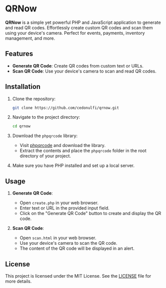 # QRNow

**QRNow** is a simple yet powerful PHP and JavaScript application to generate and read QR codes. Effortlessly create custom QR codes and scan them using your device's camera. Perfect for events, payments, inventory management, and more.

## Features

- **Generate QR Code**: Create QR codes from custom text or URLs.
- **Scan QR Code**: Use your device's camera to scan and read QR codes.

## Installation

1. Clone the repository:
    ```sh
    git clone https://github.com/cedonulfi/qrnow.git
    ```

2. Navigate to the project directory:
    ```sh
    cd qrnow
    ```

3. Download the `phpqrcode` library:
    - Visit [phpqrcode](https://sourceforge.net/projects/phpqrcode/) and download the library.
    - Extract the contents and place the `phpqrcode` folder in the root directory of your project.

4. Make sure you have PHP installed and set up a local server.

## Usage

1. **Generate QR Code**:
    - Open `create.php` in your web browser.
    - Enter text or URL in the provided input field.
    - Click on the "Generate QR Code" button to create and display the QR code.

2. **Scan QR Code**:
    - Open `scan.html` in your web browser.
    - Use your device's camera to scan the QR code.
    - The content of the QR code will be displayed in an alert.

## License

This project is licensed under the MIT License. See the [LICENSE](LICENSE) file for more details.
